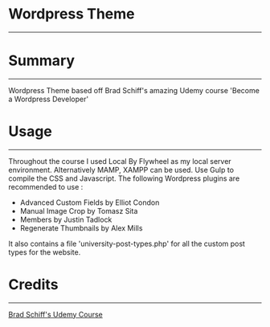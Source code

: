 <h1>Wordpress Theme</h1>
<hr>
<h1>Summary</h1>
<hr>
<p>Wordpress Theme based off Brad Schiff's amazing Udemy course 'Become a Wordpress Developer'</p>

<h1>Usage</h1>
<hr>
<p>Throughout the course I used Local By Flywheel as my local server environment. Alternatively MAMP, XAMPP can be used. Use Gulp to compile
the CSS and Javascript.
The following Wordpress plugins are recommended to use :
<ul>
  <li>Advanced Custom Fields by Elliot Condon</li>
  <li>Manual Image Crop by Tomasz Sita</li>
  <li>Members by Justin Tadlock</li>
  <li>Regenerate Thumbnails by Alex Mills</li>
</ul>
<p>It also contains a file 'university-post-types.php' for all the custom post types for the website.
</p>

<h1>Credits</h1>
<hr>
<a href="https://www.udemy.com/become-a-wordpress-developer-php-javascript/">Brad Schiff's Udemy Course</a>
